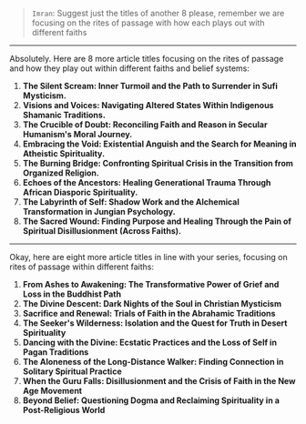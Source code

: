> `Imran`: Suggest just the titles of another 8 please, remember we are focusing on the rites of passage with how each plays out with different faiths

---

Absolutely. Here are 8 more article titles focusing on the rites of passage and how they play out within different faiths and belief systems:

1.  **The Silent Scream: Inner Turmoil and the Path to Surrender in Sufi Mysticism.**
2.  **Visions and Voices: Navigating Altered States Within Indigenous Shamanic Traditions.**
3.  **The Crucible of Doubt: Reconciling Faith and Reason in Secular Humanism's Moral Journey.**
4.  **Embracing the Void: Existential Anguish and the Search for Meaning in Atheistic Spirituality.**
5.  **The Burning Bridge: Confronting Spiritual Crisis in the Transition from Organized Religion.**
6.  **Echoes of the Ancestors: Healing Generational Trauma Through African Diasporic Spirituality.**
7.  **The Labyrinth of Self: Shadow Work and the Alchemical Transformation in Jungian Psychology.**
8.  **The Sacred Wound: Finding Purpose and Healing Through the Pain of Spiritual Disillusionment (Across Faiths).**

---

Okay, here are eight more article titles in line with your series, focusing on rites of passage within different faiths:

1.  **From Ashes to Awakening: The Transformative Power of Grief and Loss in the Buddhist Path**
2.  **The Divine Descent: Dark Nights of the Soul in Christian Mysticism**
3.  **Sacrifice and Renewal: Trials of Faith in the Abrahamic Traditions**
4.  **The Seeker's Wilderness: Isolation and the Quest for Truth in Desert Spirituality**
5.  **Dancing with the Divine: Ecstatic Practices and the Loss of Self in Pagan Traditions**
6.  **The Aloneness of the Long-Distance Walker: Finding Connection in Solitary Spiritual Practice**
7.  **When the Guru Falls: Disillusionment and the Crisis of Faith in the New Age Movement**
8.  **Beyond Belief: Questioning Dogma and Reclaiming Spirituality in a Post-Religious World**
